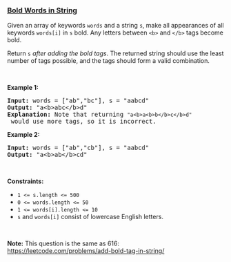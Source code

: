 ### [Bold Words in String](https://leetcode.com/problems/bold-words-in-string)

<p>Given an array of keywords <code>words</code> and a string <code>s</code>, make all appearances of all keywords <code>words[i]</code> in <code>s</code> bold. Any letters between <code>&lt;b&gt;</code> and <code>&lt;/b&gt;</code> tags become bold.</p>

<p>Return <code>s</code> <em>after adding the bold tags</em>. The returned string should use the least number of tags possible, and the tags should form a valid combination.</p>

<p>&nbsp;</p>
<p><strong>Example 1:</strong></p>

<pre>
<strong>Input:</strong> words = [&quot;ab&quot;,&quot;bc&quot;], s = &quot;aabcd&quot;
<strong>Output:</strong> &quot;a&lt;b&gt;abc&lt;/b&gt;d&quot;
<strong>Explanation:</strong> Note that returning <code>&quot;a&lt;b&gt;a&lt;b&gt;b&lt;/b&gt;c&lt;/b&gt;d&quot;</code> would use more tags, so it is incorrect.
</pre>

<p><strong>Example 2:</strong></p>

<pre>
<strong>Input:</strong> words = [&quot;ab&quot;,&quot;cb&quot;], s = &quot;aabcd&quot;
<strong>Output:</strong> &quot;a&lt;b&gt;ab&lt;/b&gt;cd&quot;
</pre>

<p>&nbsp;</p>
<p><strong>Constraints:</strong></p>

<ul>
	<li><code>1 &lt;= s.length &lt;= 500</code></li>
	<li><code>0 &lt;= words.length &lt;= 50</code></li>
	<li><code>1 &lt;= words[i].length &lt;= 10</code></li>
	<li><code>s</code> and <code>words[i]</code> consist of lowercase English letters.</li>
</ul>

<p>&nbsp;</p>
<p><strong>Note:</strong> This question is the same as 616: <a href="https://leetcode.com/problems/add-bold-tag-in-string/" target="_blank">https://leetcode.com/problems/add-bold-tag-in-string/</a></p>
